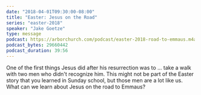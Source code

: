 ```yaml
---
date: "2018-04-01T09:30:00-08:00"
title: "Easter: Jesus on the Road"
series: "easter-2018"
speaker: "Jake Goetze"
type: message
podcast: https://arborchurch.com/podcast/easter-2018-road-to-emmaus.m4a
podcast_bytes: 29660442
podcast_duration: 39:56
---
```


One of the first things Jesus did after his resurrection was to ... take a walk with two men who didn't recognize him.
This might not be part of the Easter story that you learned in Sunday school, but those men are a lot like us. What can
we learn about Jesus on the road to Emmaus?

